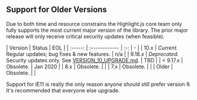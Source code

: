 ## Support for Older Versions

Due to both time and resource constrains the Highlight.js core team only fully supports the most current major version of the library. The prior major release will only receive critical security updates (when feasible).

| Version | Status  | EOL |
| :-----: | :------------ | :-: | - |
| 10.x | *Current.* Regular updates; bug fixes & new features. | n/a |
| 9.18.x | *Deprecated.* Security updates only.  See [VERSION_10_UPGRADE.md](https://github.com/highlightjs/highlight.js/blob/master/VERSION_10_UPGRADE.md). | TBD |
| < 9.17.x | Obsolete. | Jan 2020 |
| 8.x | Obsolete. |  |
| 7.x | Obsolete. |  |
| Older | Obsolete. |  |

Support for IE11 is really the only reason anyone should still prefer version 9. It's recommended that everyone else upgrade.
